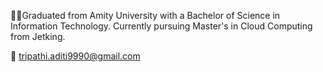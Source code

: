 


<!---
adititiwariiiii/adititiwariiiii is a ✨ special ✨ repository because its `README.md` (this file) appears on your GitHub profile.
You can click the Preview link to take a look at your changes.
--->
 
😮‍💨Graduated from Amity University with a Bachelor of Science in Information Technology. Currently pursuing Master's in Cloud Computing from Jetking.
<!---
--->
💌 tripathi.aditi9990@gmail.com
